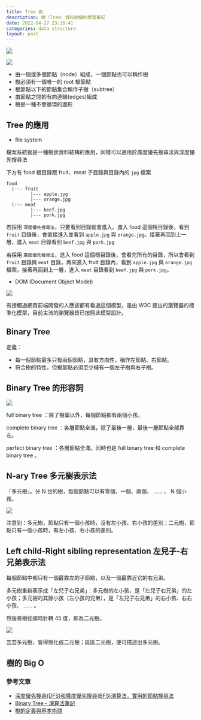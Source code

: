 ```yaml
---
title: Tree 樹
description: 樹（Tree）資料結構的學習筆記
date: 2022-04-27 23:16:41
categories: data structure
layout: post
---
```


![](https://www.geeksforgeeks.org/wp-content/uploads/binary-tree-to-DLL.png)

![](https://miro.medium.com/max/1400/1*29CZ_RNJl_05PdPDCLqcFg.png)

- 由一個或多個節點（node）組成，一個節點也可以稱作樹
- 樹必須有一個唯一的 root 根節點
- 根節點以下的節點集合稱作子樹（subtree）
- 由節點之間的有向連線(edges)組成
- 樹是一種不會循環的圖形

## Tree 的應用

- file system

檔案系統就是一種樹狀資料結構的應用，同樣可以適用於廣度優先搜尋法與深度優先搜尋法

下方有 food 根目錄跟 fruit、meat 子目錄與目錄內的 `jpg` 檔案

```
food
  |--- fruit
         |--- apple.jpg
         |--- orange.jpg
  |--- meat
         |--- beef.jpg
         |--- pork.jpg
```

若採用 `深度優先搜尋法`，只要看到目錄就會進入。進入 food 這個根目錄後，看到 `fruit` 目錄後，會直接進入並看到 `apple.jpg` 與 `orange.jpg`。接著再回到上一層，進入 `meat` 目錄看到 `beef.jpg` 與 `pork.jpg`

若採用 `廣度優先搜尋法`，進入 food 這個根目錄後，會看完所有的目錄，所以會看到 `fruit` 目錄與 `meat` 目錄，再來進入 fruit 目錄內，看到 `apple.jpg` 與 `orange.jpg` 檔案。接著再回到上一層，進入 `meat` 目錄看到 `beef.jpg` 與 `pork.jpg`。

- DOM (Document Object Model)

![](https://i.imgur.com/h0HoGRC.png)

有接觸過網頁前端開發的人應該都有看過這個模型，是由 W3C 提出的瀏覽器的標準化模型，目前主流的瀏覽器皆已按照此模型設計。

## Binary Tree

定義：

- 每一個節點最多只有兩個節點，具有方向性，稱作左節點、右節點。
- 符合樹的特性，但根節點必須至少擁有一個左子樹與右子樹。

## Binary Tree 的形容詞

![](https://web.ntnu.edu.tw/~algo/BinaryTree2.png)

full binary tree ：除了樹葉以外，每個節點都有兩個小孩。

complete binary tree ：各層節點全滿，除了最後一層，最後一層節點全部靠左。

perfect binary tree ：各層節點全滿。同時也是 full binary tree 和 complete binary tree 。

## N-ary Tree 多元樹表示法

「多元樹」。分 N 岔的樹，每個節點可以有零個、一個、兩個、 …… 、 N 個小孩。

![](https://web.ntnu.edu.tw/~algo/N-aryTree1.png)

注意到：多元樹，節點只有一個小孩時，沒有左小孩、右小孩的差別；二元樹，節點只有一個小孩時，有左小孩、右小孩的差別。

## Left child-Right sibling representation 左兒子-右兄弟表示法

每個節點中都只有一個最靠左的子節點，以及一個最靠近它的右兄弟。

多元樹重新表示成「左兒子右兄弟」：多元樹的左小孩，是「左兒子右兄弟」的左小孩；多元樹的其餘小孩（左小孩的兄弟），是「左兒子右兄弟」的右小孩、右右小孩、 …… 。

然後將樹往順時針轉 45 度，即為二元樹。

![](https://web.ntnu.edu.tw/~algo/N-aryTree2.png)

芸芸多元樹，皆得簡化成二元樹；區區二元樹，便可描述出多元樹。

## 樹的 Big O

### 參考文章

- [深度優先搜尋(DFS)和廣度優先搜尋(BFS)演算法，實用的節點搜尋法](https://magiclen.org/dfs-bfs)
- [Binary Tree - 演算法筆記](https://web.ntnu.edu.tw/~algo/BinaryTree.html)
- [樹的定義與基本術語](http://epaper.gotop.com.tw/pdf/AEE003600.pdf)
